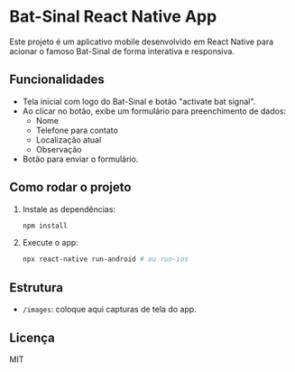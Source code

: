 # Bat-Sinal React Native App

Este projeto é um aplicativo mobile desenvolvido em React Native para acionar o famoso Bat-Sinal de forma interativa e responsiva.

## Funcionalidades

- Tela inicial com logo do Bat-Sinal e botão "activate bat signal".
- Ao clicar no botão, exibe um formulário para preenchimento de dados:
  - Nome
  - Telefone para contato
  - Localização atual
  - Observação
- Botão para enviar o formulário.

## Como rodar o projeto

1. Instale as dependências:
   ```sh
   npm install
   ```
2. Execute o app:
   ```sh
   npx react-native run-android # ou run-ios
   ```

## Estrutura

- `/images`: coloque aqui capturas de tela do app.

## Licença

MIT
